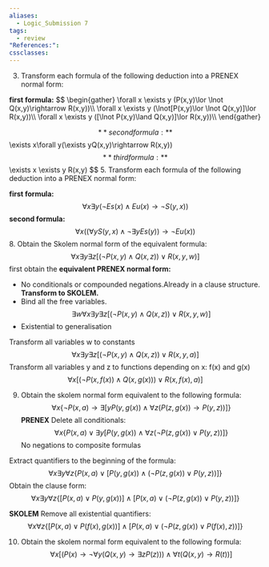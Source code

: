 ```yaml
---
aliases:
  - Logic_Submission 7
tags:
  - review
"References:": 
cssclasses:
---
```

3.  Transform each formula of the following deduction into a PRENEX normal form:

**first formula:**
$$
\begin{gather}
\forall x \exists y (P(x,y)\lor \lnot Q(x,y)\rightarrow R(x,y))\\\\
\forall x \exists y (\lnot[P(x,y)\lor \lnot Q(x,y)]\lor R(x,y))\\\\
\forall x \exists y ([\lnot P(x,y)\land  Q(x,y)]\lor R(x,y))\\\\
\end{gather}

$$
**second formula:**
$$
\exists x\forall y(\exists yQ(x,y)\rightarrow R(x,y))
$$
**third formula:**
$$
\exists x \exists y R(x,y)
$$
5. Transform each formula of the following deduction into a PRENEX normal form:

**first formula:**
$$
\forall x \exists y(\lnot Es(x)\land Eu(x) \rightarrow \lnot S(y,x))
$$
**second formula:**
$$
\forall x ((\forall y S(y,x) \land \lnot \exists yEs(y))\rightarrow \lnot Eu(x))
$$
8. Obtain the Skolem normal form of the equivalent formula: 
$$
\forall x \exists y \exists z [(\lnot P(x,y)\land Q(x,z))\lor R(x,y,w)]
$$
first obtain the **equivalent PRENEX normal form:**
+ No conditionals or compounded negations.Already in a clause structure. **Transform to SKOLEM.** 
+ Bind all the free variables. 
$$
\exists w \forall x \exists y \exists z  [(\lnot P(x,y)\land Q(x,z))\lor R(x,y,w)]
$$
+ Existential to generalisation 

Transform all variables w to constants
$$
 \forall x \exists y \exists z  [(\lnot P(x,y)\land Q(x,z))\lor R(x,y,a)]
$$
 Transform all variables y and z to functions depending on x: f(x) and g(x)
$$
\forall x [(\lnot P(x,f(x))\land Q(x,g(x)))\lor R(x,f(x),a)]
$$

9. Obtain the skolem normal form equivalent to the following formula: 
$$
\forall x \{\lnot P(x,a)\rightarrow \exists[ yP(y,g(x))\land \forall z (P(z,g(x)) \rightarrow P(y,z))]\}
$$
**PRENEX**
Delete all conditionals: 
$$
\forall x \{ P(x,a)\lor \exists y[ P(y,g(x))\land \forall z (\lnot P(z,g(x)) \lor P(y,z))]\}
$$
No negations to composite formulas 

Extract quantifiers to the beginning of the formula:
$$
\forall x \exists y \forall z\{ P(x,a)\lor [P(y,g(x))\land  (\lnot P(z,g(x)) \lor P(y,z))]\}
$$
Obtain the clause form:
$$
\forall x \exists y \forall z\{[P(x,a)\lor P(y,g(x))] \land [P(x,a)\lor ( \lnot P(z,g(x))\lor P(y,z) )]\}
$$

**SKOLEM**
Remove all existential quantifiers:
$$
\forall x \forall z\{[P(x,a)\lor P(f(x),g(x))] \land [P(x,a)\lor ( \lnot P(z,g(x))\lor P(f(x),z) )]\}
$$

10. Obtain the skolem normal form equivalent to the following formula:
$$
\forall x [(P(x)\rightarrow \lnot \forall y (Q(x,y)\rightarrow \exists zP(z))) \land \forall t(Q(x,y)\rightarrow R(t))]
$$
